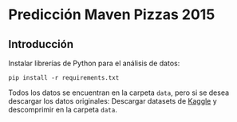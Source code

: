 Predicción Maven Pizzas 2015
=================

## Introducción
Instalar librerías de Python para el análisis de datos:
```
pip install -r requirements.txt
```
Todos los datos se encuentran en la carpeta `data`, pero si se desea descargar los datos originales:
Descargar datasets de [Kaggle](https://www.kaggle.com/datasets/neethimohan/maven-pizza-challenge-dataset) y descomprimir en la carpeta `data`.
